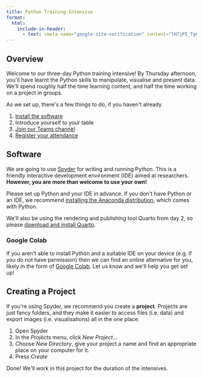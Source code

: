 ```yaml
---
title: Python Training Intensive
format: 
  html:
    include-in-header:
      - text: <meta name="google-site-verification" content="lH7jPI_Tg64yiGhs_IV-_zClImxRtEK7aGXhAEl68g0" />
---
```


## Overview
Welcome to our three-day Python training intensive! By Thursday afternoon, you'll have learnt the Python skills to manipulate, visualise and present data. We'll spend roughly half the time learning content, and half the time working on a project in groups.

As we set up, there's a few things to do, if you haven't already

1. [Install the software](#software)
2. Introduce yourself to your table
3. [Join our Teams channel](https://forms.office.com/Pages/ResponsePage.aspx?id=z3fjtrOdy0aRovrZYFuxXEzmI13TctBBiWhneXZv-1lUQ1MwQ0JUM0ZBS0hXV1NJSU04TEZEUFg2Si4u)
4. [Register your attendance]()

## Software

We are going to use [Spyder](https://www.spyder-ide.org/) for writing and running Python. This is a friendly interactive development environment (IDE) aimed at researchers. **However, you are more than welcome to use your own!**

Please set up Python and your IDE in advance. If you don't have Python or an IDE, we recommend [installing the Anaconda distribution](https://www.anaconda.com/download/success), which comes with Python.

We'll also be using the rendering and publishing tool Quarto from day 2, so please [download and install Quarto](https://quarto.org/docs/download/).

### Google Colab

If you aren't able to install Python and a suitable IDE on your device (e.g. if you do not have permission) then we can find an online alternative for you, likely in the form of [Google Colab](https://colab.google/). Let us know and we'll help you get set up!

## Creating a Project

If you're using Spyder, we recommend you create a **project**. Projects are just fancy folders, and they make it easier to access files (i.e. data) and export images (i.e. visualisations) all in the one place.

1. Open Spyder
2. In the *Projects* menu, click *New Project...*
3. Choose *New Directory*, give your project a name and find an appropriate place on your computer for it.
4. Press *Create*

Done! We'll work in this project for the duration of the intensives.
